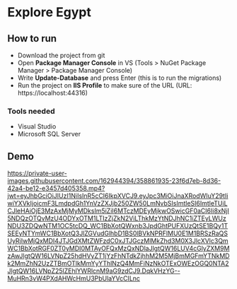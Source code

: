 # Explore Egypt
## How to run
- Download the project from git
- Open **Package Manager Console** in VS (Tools > NuGet Package Manager > Package Manager Console)
- Write **Update-Database** and press Enter (this is to run the migrations)
- Run the project on **IIS Profile** to make sure of the URL (URL: https://localhost:44316)
  
### Tools needed
- Visual Studio
- Microsoft SQL Server

## Demo
https://private-user-images.githubusercontent.com/162944394/358861935-23f6d7eb-8d36-42a4-be12-e3457d405358.mp4?jwt=eyJhbGciOiJIUzI1NiIsInR5cCI6IkpXVCJ9.eyJpc3MiOiJnaXRodWIuY29tIiwiYXVkIjoicmF3LmdpdGh1YnVzZXJjb250ZW50LmNvbSIsImtleSI6ImtleTUiLCJleHAiOjE3MzAxMjMyMDksIm5iZiI6MTczMDEyMjkwOSwicGF0aCI6Ii8xNjI5NDQzOTQvMzU4ODYxOTM1LTIzZjZkN2ViLThkMzYtNDJhNC1iZTEyLWUzNDU3ZDQwNTM1OC5tcDQ_WC1BbXotQWxnb3JpdGhtPUFXUzQtSE1BQy1TSEEyNTYmWC1BbXotQ3JlZGVudGlhbD1BS0lBVkNPRFlMU0E1M1BRSzRaQSUyRjIwMjQxMDI4JTJGdXMtZWFzdC0xJTJGczMlMkZhd3M0X3JlcXVlc3QmWC1BbXotRGF0ZT0yMDI0MTAyOFQxMzQxNDlaJlgtQW16LUV4cGlyZXM9MzAwJlgtQW16LVNpZ25hdHVyZT1jYzFhNTdkZjhhM2M5MjBmMGFmYTNkMDk2MmZhN2UzZTBmOTlkMmYyYThlNzQ4MmFiNzNkOTExOWEzOGQ0NTA2JlgtQW16LVNpZ25lZEhlYWRlcnM9aG9zdCJ9.DqkVHzYG--MuHRn3vW4PXdAHWcHmU3PbUlaYVcCILnc
